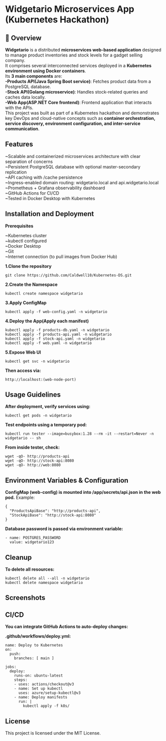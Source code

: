 # Widgetario Microservices App (Kubernetes Hackathon)

## 📌 Overview

**Widgetario** is a distributed **microservices web-based application** designed to manage product inventories and stock levels for a gadget selling company.  
It comprises several interconnected services deployed in a **Kubernetes environment using Docker containers**.  
Its **3 main components** are:  
**-Products API(Java Spring Boot service)**: Fetches product data from a PostgreSQL database.  
**-Stock API(Golang microservice)**: Handles stock-related queries and caches data locally.  
**-Web App(ASP.NET Core frontend)**: Frontend application that interacts with the APIs.  
This project was built as part of a Kubernetes hackathon and demonstrates key DevOps and cloud-native concepts such as **container orchestration, service discovery, environment configuration, and inter-service communication**.  

## **Features**

~Scalable and containerized microservices architecture with clear separation of concerns  
~Persistent PostgreSQL database with optional master-secondary replication  
~API caching with /cache persistence  
~Ingress-enabled domain routing: widgetario.local and api.widgetario.local  
~Prometheus + Grafana observability dashboard  
~GitHub Actions for CI/CD  
~Tested in Docker Desktop with Kubernetes  

## **Installation and Deployment**  

**Prerequisites**  

~Kubernetes cluster  
~kubectl configured  
~Docker Desktop  
~Git  
~Internet connection (to pull images from Docker Hub)  

**1.Clone the repository**  

```
git clone https://github.com/Caldwell10/Kubernetes-DS.git
```

**2.Create the Namespace**  

```
kubectl create namespace widgetario
```  

**3.Apply ConfigMap**  

```
kubectl apply -f web-config.yaml -n widgetario
```

**4.Deploy the App(Apply each manifest)**  

```
kubectl apply -f products-db.yaml -n widgetario  
kubectl apply -f products-api.yaml -n widgetario  
kubectl apply -f stock-api.yaml -n widgetario  
kubectl apply -f web.yaml -n widgetario
```  

**5.Expose Web UI**  

```
kubectl get svc -n widgetario
```

**Then access via:**

```
http://localhost:(web-node-port)
```

## **Usage Guidelines**  

**After deployment, verify services using:**

```
kubectl get pods -n widgetario
```

**Test endpoints using a temporary pod:**

```
kubectl run tester --image=busybox:1.28 --rm -it --restart=Never -n widgetario -- sh
```

**From inside tester, check:**

```
wget -qO- http://products-api  
wget -qO- http://stock-api:8080  
wget -qO- http://web:8080
```


## **Environment Variables & Configuration**
**ConfigMap (web-config) is mounted into /app/secrets/api.json in the web pod.**
Example:

```
{
  "ProductsApiBase": "http://products-api",  
  "StockApiBase": "http://stock-api:8080"
}
```

**Database password is passed via environment variable:**

```
- name: POSTGRES_PASSWORD  
  value: widgetario123
```

## **Cleanup**
**To delete all resources:**

```
kubectl delete all --all -n widgetario  
kubectl delete namespace widgetario
```

## Screenshots

## CI/CD
**You can integrate GitHub Actions to auto-deploy changes:**

**.github/workflows/deploy.yml:**

```
name: Deploy to Kubernetes  
on:  
  push:  
    branches: [ main ]

jobs:  
  deploy:  
    runs-on: ubuntu-latest  
    steps:  
    - uses: actions/checkout@v3  
    - name: Set up kubectl  
      uses: azure/setup-kubectl@v3  
    - name: Deploy manifests  
      run: |  
        kubectl apply -f k8s/
```  

## License
This project is licensed under the MIT License.
